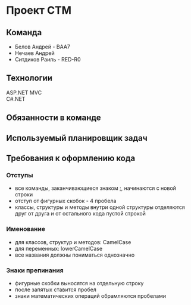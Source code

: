 # Проект CTM  
## Команда  
- Белов Андрей - BAA7  
- Нечаев Андрей  
- Ситдиков Раиль - RED-R0  
## Технологии  
ASP.NET MVC  
C#.NET  
## Обязанности в команде  
## Используемый планировщик задач  
## Требования к оформлению кода  
### Отступы  
- все команды, заканчивающиеся знаком ;, начинаются с новой строки  
- отступ от фигурных скобок - 4 пробела  
- классы, структуры и методы внутри одной структуры отделяются друг от друга и от остального кода пустой строкой  
### Именование  
- для классов, структур и методов: CamelCase  
- для переменных: lowerCamelCase  
- все названия должны пониматься однозначно  
### Знаки препинания  
- фигурные скобки выносятся на отдельную строку  
- после запятых ставится пробел  
- знаки математических операций обрамляются пробелами  
